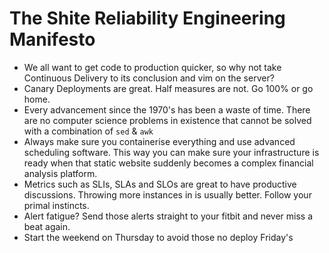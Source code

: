 # The Shite Reliability Engineering Manifesto

* We all want to get code to production quicker, so why not take Continuous Delivery to its conclusion and vim on the server?
* Canary Deployments are great.  Half measures are not.  Go 100% or go home.
* Every advancement since the 1970's has been a waste of time.  There are no computer science problems in existence that cannot be solved with a combination of `sed` & `awk`
* Always make sure you containerise everything and use advanced scheduling software. This way you can make sure your infrastructure is ready when that static website suddenly becomes a complex financial analysis platform.
* Metrics such as SLIs, SLAs and SLOs are great to have productive discussions. Throwing more instances in is usually better. Follow your primal instincts.
* Alert fatigue? Send those alerts straight to your fitbit and never miss a beat again.
* Start the weekend on Thursday to avoid those no deploy Friday's
